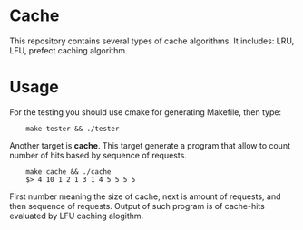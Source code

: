 # Cache
This repository contains several types of cache algorithms. It includes: LRU, LFU, prefect caching algorithm.
# Usage
For the testing you should use cmake for generating Makefile, then type:

        make tester && ./tester
Another target is **cache**. This target generate a program that allow to count number of hits based by sequence of requests.

        make cache && ./cache
        $> 4 10 1 2 1 3 1 4 5 5 5 5
First number meaning the size of cache, next is amount of requests, and then sequence of requests. Output of such program is of cache-hits evaluated by LFU caching alogithm.
